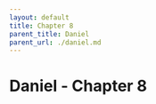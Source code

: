 ```yaml
---
layout: default
title: Chapter 8
parent_title: Daniel
parent_url: ./daniel.md
---
```


# Daniel - Chapter 8
